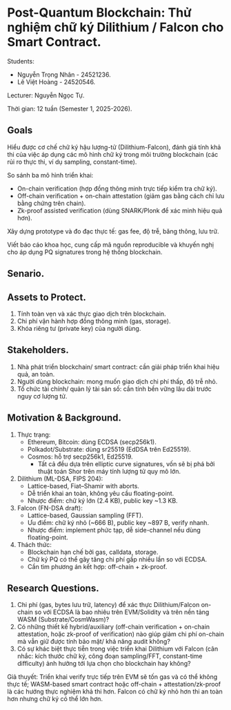 # Post-Quantum Blockchain: Thử nghiệm chữ ký Dilithium / Falcon cho Smart Contract.
Students:
  - Nguyễn Trọng Nhân - 24521236. 
  - Lê Việt Hoàng - 24520546.

Lecturer: Nguyễn Ngọc Tự.

Thời gian: 12 tuần (Semester 1, 2025-2026).
## Goals
Hiểu được cơ chế chữ ký hậu lượng-tử (Dilithium-Falcon), đánh giá tính khả thi của việc áp dụng các mô hình chữ ký trong môi trường blockchain (các rủi ro thực thi, ví dụ sampling, constant-time).

So sánh ba mô hình triển khai:
  - On-chain verification (hợp đồng thông minh trực tiếp kiểm tra chữ ký).
  - Off-chain verification + on-chain attestation (giảm gas bằng cách chỉ lưu bằng chứng trên chain).
  - Zk-proof assisted verification (dùng SNARK/Plonk để xác minh hiệu quả hơn).

Xây dựng prototype và đo đạc thực tế: gas fee, độ trễ, băng thông, lưu trữ.

Viết báo cáo khoa học, cung cấp mã nguồn reproducible và khuyến nghị cho áp dụng PQ signatures trong hệ thống blockchain.
## Senario.

## Assets to Protect. 
1. Tính toàn vẹn và xác thực giao dịch trên blockchain.
2. Chi phí vận hành hợp đồng thông minh (gas, storage).
3. Khóa riêng tư (private key) của người dùng.
## Stakeholders.
1. Nhà phát triển blockchain/ smart contract: cần giải pháp triển khai hiệu quả, an toàn.
2. Người dùng blockchain: mong muốn giao dịch chi phí thấp, độ trễ nhỏ.
3. Tổ chức tài chính/ quản lý tài sản số: cần tính bền vững lâu dài trước nguy cơ lượng tử.
## Motivation & Background.
1. Thực trạng:
    - Ethereum, Bitcoin: dùng ECDSA (secp256k1).
    - Polkadot/Substrate: dùng sr25519 (EdDSA trên Ed25519).
    - Cosmos: hỗ trợ secp256k1, Ed25519.
        * Tất cả đều dựa trên elliptic curve signatures, vốn sẽ bị phá bởi thuật toán Shor trên máy tính lượng tử quy mô lớn.
2.  Dilithium (ML-DSA, FIPS 204):
    - Lattice-based, Fiat–Shamir with aborts.
    - Dễ triển khai an toàn, không yêu cầu floating-point.
    - Nhược điểm: chữ ký lớn (2.4 KB), public key ~1.3 KB.
3. Falcon (FN-DSA draft):
    - Lattice-based, Gaussian sampling (FFT).
    - Ưu điểm: chữ ký nhỏ (~666 B), public key ~897 B, verify nhanh.
    - Nhược điểm: implement phức tạp, dễ side-channel nếu dùng floating-point.
4. Thách thức:
    - Blockchain hạn chế bởi gas, calldata, storage.
    - Chữ ký PQ có thể gây tăng chi phí gấp nhiều lần so với ECDSA.
    - Cần tìm phương án kết hợp: off-chain + zk-proof.
## Research Questions. 
1. Chi phí (gas, bytes lưu trữ, latency) để xác thực Dilithium/Falcon on-chain so với ECDSA là bao nhiêu trên EVM/Solidity và trên nền tảng WASM (Substrate/CosmWasm)?
2. Có những thiết kế hybrid/auxiliary (off-chain verification + on-chain attestation, hoặc zk-proof of verification) nào giúp giảm chi phí on-chain mà vẫn giữ được tính bảo mật/ khả năng audit không?
3. Có sự khác biệt thực tiễn trong việc triển khai Dilithium với Falcon (cân nhắc: kích thước chữ ký, công đoạn sampling/FFT, constant-time difficulty) ảnh hưởng tới lựa chọn cho blockchain hay không?

Giả thuyết: Triển khai verify trực tiếp trên EVM sẽ tốn gas và có thể không thực tế; WASM-based smart contract hoặc off-chain + attestation/zk-proof là các hướng thực nghiệm khả thi hơn. Falcon có chữ ký nhỏ hơn thi an toàn hơn nhưng chữ ký có thể lớn hơn. 
